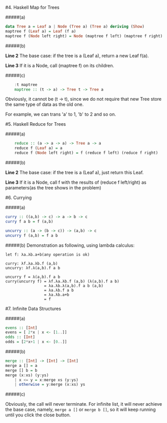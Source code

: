 
#4. Haskell Map for Trees

#####(a)

```haskell
data Tree a = Leaf a | Node (Tree a) (Tree a) deriving (Show)
maptree f (Leaf a) = Leaf (f a)
maptree f (Node left right) = Node (maptree f left) (maptree f right) 
```

#####(b)

**Line 2** The base case: if the tree is a (Leaf a), return a new Leaf f(a).

**Line 3** If it is a Node, call (maptree f) on its children.

#####(c)

```haskell
    :t maptree
    maptree :: (t -> a) -> Tree t -> Tree a
```

Obviously, it cannot be (t -> t), since we do not require that new Tree store the same type of data as the old one.

For example, we can trans 'a' to 1, 'b' to 2 and so on.

#5. Haskell Reduce for Trees

#####(a)

```haskell
    reduce :: (a -> a -> a) -> Tree a -> a
    reduce f (Leaf a) = a
    reduce f (Node left right) = f (reduce f left) (reduce f right)
```

#####(b)

**Line 2** The base case: if the tree is a (Leaf a), just return this Leaf.

**Line 3** If it is a Node, call f with the results of (reduce f left/right) as parameters(as the tree shows in the problem)

#6. Currying

#####(a)

```haskell
curry :: ((a,b) -> c) -> a -> b -> c
curry f a b = f (a,b)

uncurry :: (a -> (b -> c)) -> (a,b) -> c
uncurry f (a,b) = f a b
```

#####(b)
Demonstration as following, using lambda calculus:
```
let f: λa.λb.a+b(any operation is ok)

curry: λf.λa.λb.f (a,b)
uncurry: λf.λ(a,b).f a b

uncurry f = λ(a,b).f a b               
curry(uncurry f) = λf.λa.λb.f (a,b) (λ(a,b).f a b)
                 = λa.λb.λ(a,b).f a b (a,b)
                 = λa.λb.f a b
                 = λa.λb.a+b
                 = f
```

#7. Infinite Data Structures

#####(a)

```haskell
evens :: [Int]
evens = [ 2*x | x <- [1..]]
odds :: [Int]
odds = [2*x+1 | x <- [0..]]
```

#####(b)

```haskell
merge :: [Int] -> [Int] -> [Int]
merge a [] = a
merge [] b = b
merge (x:xs) (y:ys)
    | x <= y = x:merge xs (y:ys)
    | otherwise = y:merge (x:xs) ys

```

#####(c)

Obviously, the call will never terminate. For infinite list, it will never
achieve the base case, namely, `merge a []` or `merge b []`, so it will keep running
until you click the close button.